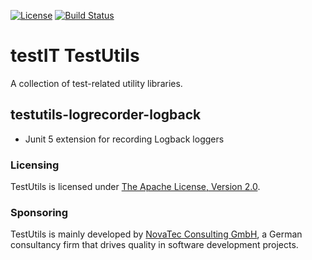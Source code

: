 [![License](https://img.shields.io/badge/License-Apache%20License%202.0-brightgreen.svg)](http://www.apache.org/licenses/LICENSE-2.0.txt)
[![Build Status](https://travis-ci.org/nt-ca-aqe/testit-testutils.svg?branch=master)](https://travis-ci.org/nt-ca-aqe/testit-testutils)

# testIT TestUtils

A collection of test-related utility libraries.

## testutils-logrecorder-logback

- Junit 5 extension for recording Logback loggers

### Licensing
TestUtils is licensed under [The Apache License, Version 2.0](http://www.apache.org/licenses/LICENSE-2.0.txt).

### Sponsoring
TestUtils is mainly developed by [NovaTec Consulting GmbH](http://www.novatec-gmbh.de/),
a German consultancy firm that drives quality in software development projects.
